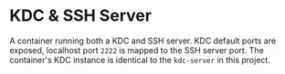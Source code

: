 # KDC & SSH Server

A container running both a KDC and SSH server. KDC default ports are exposed, localhost port `2222` is mapped to the SSH server port. The container's KDC instance is identical to the `kdc-server` in this project.

